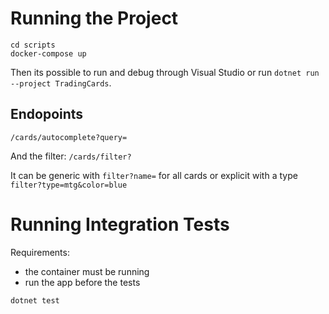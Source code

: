 # Running the Project

```
cd scripts
docker-compose up
```

Then its possible to run and debug through Visual Studio or run `dotnet run --project TradingCards`.

## Endopoints

`/cards/autocomplete?query=`

And the filter: `/cards/filter?`

It can be generic with `filter?name=` for all cards or explicit with a type `filter?type=mtg&color=blue`

# Running Integration Tests

Requirements:
- the container must be running
- run the app before the tests

```
dotnet test
```
